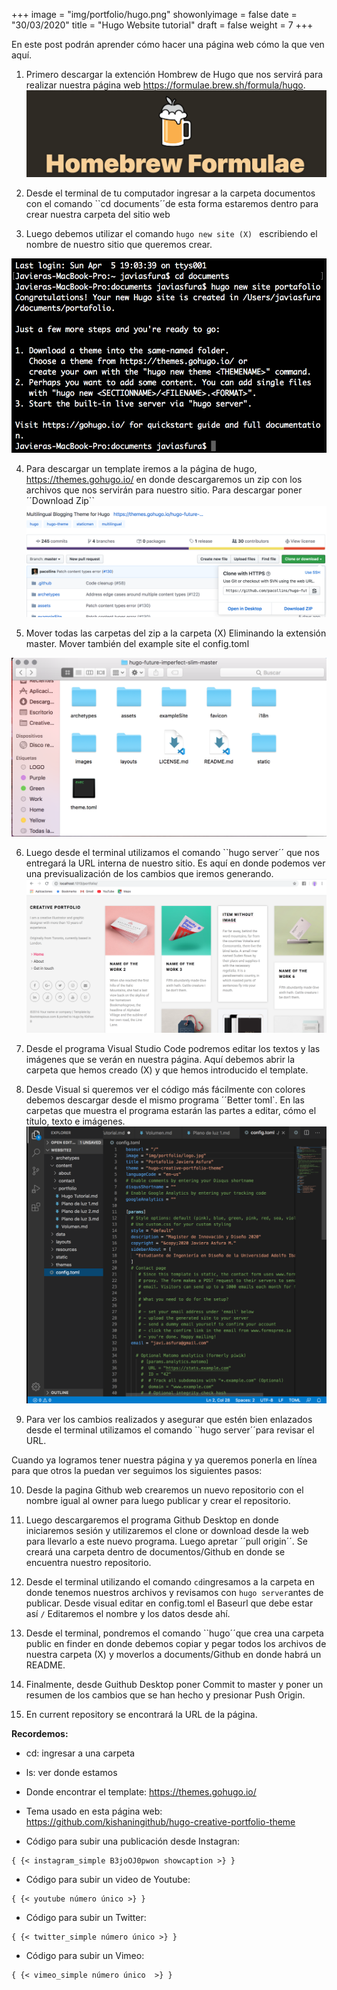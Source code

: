 +++
image = "img/portfolio/hugo.png"
showonlyimage = false
date = "30/03/2020"
title = "Hugo Website tutorial"
draft = false
weight = 7
+++

En este post podrán aprender cómo hacer una página web cómo la que ven aquí.

1. Primero descargar la extención Hombrew de Hugo que nos servirá para realizar nuestra página web https://formulae.brew.sh/formula/hugo.
![1](/img/hugo/1.jpg)
2. Desde el terminal de tu computador ingresar a la carpeta documentos con el comando ``cd documents´´de esta forma estaremos dentro para crear nuestra carpeta del sitio web

3. Luego debemos utilizar el comando ``hugo new site (X) `` escribiendo el nombre de nuestro sitio que queremos crear.

![2](/img/hugo/2.jpg)

4. Para descargar un template iremos a la página de hugo, https://themes.gohugo.io/ en donde descargaremos un zip con los archivos que nos servirán para nuestro sitio. Para descargar poner ´´Download Zip``
![3](/img/hugo/3.jpg)

5. Mover todas las carpetas del zip a la carpeta (X) Eliminando la extensión master. Mover también del example site el config.toml

![4](/img/hugo/4.jpg)

6. Luego desde el terminal utilizamos el comando ``hugo server´´ que nos entregará la URL interna de nuestro sitio. Es aquí en donde podemos ver una previsualización de los cambios que iremos generando.
![5](/img/hugo/5.jpg)

7. Desde el programa Visual Studio Code podremos editar los textos y las imágenes que se verán en nuestra página. Aquí debemos abrir la carpeta que hemos creado (X) y que hemos introducido el template.

8. Desde Visual si queremos ver el código más fácilmente con colores debemos descargar desde el mismo programa ´´Better toml`.
En las carpetas que muestra el programa estarán las partes a editar, cómo el título, texto e imágenes.
![6](/img/hugo/6.jpg)

9. Para ver los cambios realizados y asegurar que estén bien enlazados desde el terminal utilizamos el comando ``hugo server´´para revisar el URL.

Cuando ya logramos tener nuestra página y ya queremos ponerla en línea para que otros la puedan ver seguimos los siguientes pasos: 

10. Desde la pagina Github web crearemos un nuevo repositorio con el nombre igual al owner para luego publicar y crear el repositorio.

11. Luego descargaremos el programa Github Desktop en donde iniciaremos sesión y utilizaremos el clone or download desde la web para llevarlo a este nuevo programa. Luego apretar ´´pull origin´´. Se creará una carpeta dentro de documentos/Github en donde se encuentra nuestro repositorio.

12. Desde el terminal utilizando el comando ``cd``ingresamos a la carpeta en donde tenemos nuestros archivos y revisamos con ``hugo server``antes de publicar.
Desde visual editar en config.toml el Baseurl que debe estar así ``/``
Editaremos el nombre y los datos desde ahí.

13. Desde el terminal, pondremos el comando ``hugo´´que crea una carpeta public en finder en donde debemos copiar y pegar todos los archivos de nuestra carpeta (X) y moverlos a documents/Github en donde habrá un README.

14. Finalmente, desde Guithub Desktop poner Commit to master y poner un resumen de los cambios que se han hecho y presionar Push Origin.

15. En current repository se encontrará la URL de la página.

**Recordemos:**
- cd: ingresar a una carpeta
- ls: ver donde estamos
- Donde encontrar el template: https://themes.gohugo.io/

- Tema usado en esta página web: https://github.com/kishaningithub/hugo-creative-portfolio-theme

- Código para subir una publicación desde Instagran: 

~~~
{ {< instagram_simple B3joOJ0pwon showcaption >} }
~~~

- Código para subir un video de Youtube:
~~~
{ {< youtube número único >} }
~~~

- Código para subir un Twitter:
~~~
{ {< twitter_simple número único >} }
~~~

- Código para subir un Vimeo:
~~~
{ {< vimeo_simple número único  >} }
~~~



 
